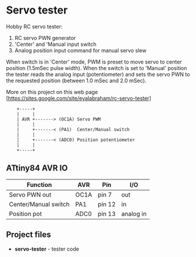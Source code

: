 # Servo tester

Hobby RC servo tester:
1. RC servo PWN generator
2. 'Center' and 'Manual input switch
3. Analog position input command for manual servo slew

When switch is in 'Center' mode, PWM is preset to move servo to center position (1.5mSec pulse width). When the switch is set to 'Manual' position the tester reads the analog input (potentiometer) and sets the servo PWN to the requested position (between 1.0 mSec and 2.0 mSec).

More on this project on this web page [https://sites.google.com/site/eyalabraham/rc-servo-tester]

```
    +-----+
    |     |
    | AVR +-------> (OC1A) Servo PWM
    |     |
    |     +-------< (PA1)  Center/Manual switch
    |     |
    |     +-------< (ADC0) Position potentiometer
    |     |
    +-----+
```

## ATtiny84 AVR IO

| Function             | AVR  | Pin    | I/O       |
|----------------------|------|--------|-----------|
| Servo PWN out        | OC1A | pin 7  | out       |
| Center/Manual switch | PA1  | pin 12 | in        |
| Position pot         | ADC0 | pin 13 | analog in |

## Project files

- **servo-tester** - tester code


